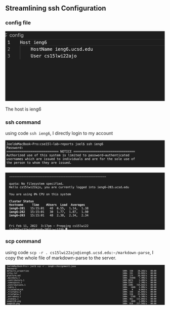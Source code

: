 ## Streamlining ssh Configuration


### config file

![image](config.png)

The host is ieng6


### ssh command

using code `ssh ieng6`, I directly login to my account

![image](sshLogin1.png)

![image](sshLogin2.png)


### scp command

using code `scp -r . cs15lwi22ajo@ieng6.ucsd.edu:~/markdown-parse`,
I copy the whole file of markdown-parse to the server.

![image](scp.png)




